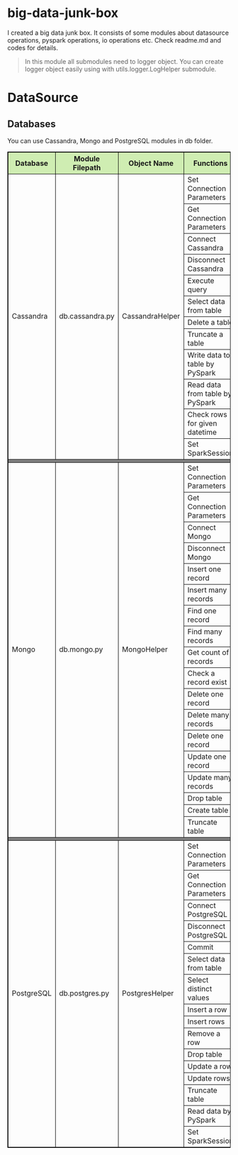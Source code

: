 # big-data-junk-box
I created a big data junk box. It consists of some modules about datasource operations, pyspark operations, io operations etc. Check readme.md and codes for details.

> In this module all submodules need to logger object. You can create logger object easily using with utils.logger.LogHelper submodule.
# DataSource 

## Databases

You can use Cassandra, Mongo and PostgreSQL modules in db folder.



<table>
    <thead>
        <tr>
            <th> Database</th>
            <th> Module Filepath</th>
            <th> Object Name</th>
            <th> Functions</th>
        </tr>
    </thead>
    <tbody>
        <tr>
            <td rowspan=12>Cassandra</td>
            <td rowspan=12>db.cassandra.py</td>
            <td rowspan=12>CassandraHelper</td>
            <td>Set Connection Parameters</td>
        </tr>
        <tr>
            <td>Get Connection Parameters</td>
        </tr>
        <tr>
            <td>Connect Cassandra</td>
        </tr>
        <tr>
            <td>Disconnect Cassandra</td>
        </tr>
        <tr>
            <td>Execute query</td>
        </tr>
        <tr>
            <td>Select data from table</td>
        </tr>
        <tr>
            <td>Delete a table</td>
        </tr>
        <tr>
            <td>Truncate a table</td>
        </tr>
        <tr>
            <td>Write data to table by PySpark</td>
        </tr>
        <tr>
            <td>Read data from table by PySpark</td>
        </tr>
        <tr>
            <td>Check rows for given datetime</td>
        </tr>
 <tr>
            <td>Set SparkSession</td>
        </tr>
    <tr>    <td class="bg" colspan=4>
    </td></tr>
    <tr>
            <td rowspan=18>Mongo</td>
            <td rowspan=18>db.mongo.py</td>
            <td rowspan=18>MongoHelper</td>
            <td>Set Connection Parameters</td>
        </tr>
        <tr>
            <td>Get Connection Parameters</td>
        </tr>
        <tr>
            <td>Connect Mongo</td>
        </tr>
        <tr>
            <td>Disconnect Mongo</td>
        </tr>
        <tr>
            <td>Insert one record</td>
        </tr>
        <tr>
            <td>Insert many records</td>
        </tr>
        <tr>
            <td>Find one record</td>
        </tr>
        <tr>
            <td>Find many records</td>
        </tr>
        <tr>
            <td>Get count of records</td>
        </tr>
        <tr>
            <td>Check a record exist</td>
        </tr>
        <tr>
            <td>Delete one record</td>
        </tr>
        <tr>
            <td>Delete many records</td>
        </tr>
        <tr>
            <td>Delete one record</td>
        </tr>
        <tr>
            <td>Update one record</td>
        </tr>
        <tr>
            <td>Update many records</td>
        </tr>
        <tr>
            <td>Drop table</td>
        </tr>
        <tr>
            <td>Create table</td>
        </tr>
        <tr>
            <td>Truncate table</td>
        </tr>
    <tr>   
    <td class="bg" colspan=4>
    </td>
    </tr>
    <tr>
            <td rowspan=16>PostgreSQL</td>
            <td rowspan=16>db.postgres.py</td>
            <td rowspan=16>PostgresHelper</td>
            <td>Set Connection Parameters</td>
        </tr>
        <tr>
            <td>Get Connection Parameters</td>
        </tr>
         <tr>
            <td>Connect PostgreSQL</td>
        </tr>
     <tr>
            <td>Disconnect PostgreSQL</td>
        </tr>
 <tr>
            <td>Commit</td>
        </tr>
 <tr>
            <td>Select data from table</td>
        </tr>
 <tr>
            <td>Select distinct values</td>
        </tr>
 <tr>
            <td>Insert a row</td>
        </tr>
 <tr>
            <td>Insert rows</td>
        </tr>
 <tr>
            <td>Remove a row</td>
        </tr>
 <tr>
            <td>Drop table</td>
        </tr>
 <tr>
            <td>Update a row</td>
        </tr>
 <tr>
            <td>Update rows</td>
        </tr>
 <tr>
            <td>Truncate table</td>
        </tr>
 <tr>
            <td>Read data by PySpark</td>
        </tr>
 <tr>
            <td>Set SparkSession</td>
        </tr>
    </tbody>
</table>


<style>
table, th, td {
  border: 1px solid black;
  border-collapse: collapse;
}

thead{
  background-color: rgba(100, 200, 5, 0.3);
}

tr {
  border-bottom: 1px solid #ddd;
}

.bg{
background-color: grey;
}


</style>